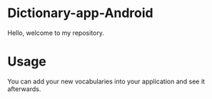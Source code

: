 # Dictionary-app-Android
Hello, welcome to my repository.
# Usage

You can add your new vocabularies into your application and see it afterwards.
